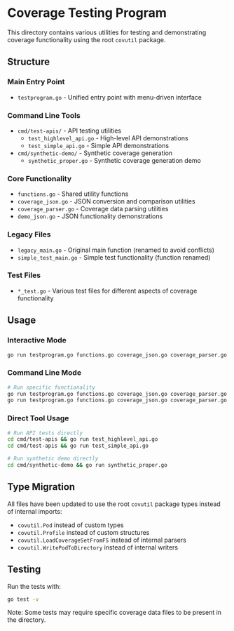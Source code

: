 # Coverage Testing Program

This directory contains various utilities for testing and demonstrating coverage functionality using the root `covutil` package.

## Structure

### Main Entry Point
- `testprogram.go` - Unified entry point with menu-driven interface

### Command Line Tools
- `cmd/test-apis/` - API testing utilities
  - `test_highlevel_api.go` - High-level API demonstrations
  - `test_simple_api.go` - Simple API demonstrations
- `cmd/synthetic-demo/` - Synthetic coverage generation
  - `synthetic_proper.go` - Synthetic coverage generation demo

### Core Functionality
- `functions.go` - Shared utility functions
- `coverage_json.go` - JSON conversion and comparison utilities
- `coverage_parser.go` - Coverage data parsing utilities
- `demo_json.go` - JSON functionality demonstrations

### Legacy Files
- `legacy_main.go` - Original main function (renamed to avoid conflicts)
- `simple_test_main.go` - Simple test functionality (function renamed)

### Test Files
- `*_test.go` - Various test files for different aspects of coverage functionality

## Usage

### Interactive Mode
```bash
go run testprogram.go functions.go coverage_json.go coverage_parser.go demo_json.go
```

### Command Line Mode
```bash
# Run specific functionality
go run testprogram.go functions.go coverage_json.go coverage_parser.go demo_json.go high-level
go run testprogram.go functions.go coverage_json.go coverage_parser.go demo_json.go synthetic
```

### Direct Tool Usage
```bash
# Run API tests directly
cd cmd/test-apis && go run test_highlevel_api.go
cd cmd/test-apis && go run test_simple_api.go

# Run synthetic demo directly
cd cmd/synthetic-demo && go run synthetic_proper.go
```

## Type Migration

All files have been updated to use the root `covutil` package types instead of internal imports:
- `covutil.Pod` instead of custom types
- `covutil.Profile` instead of custom structures
- `covutil.LoadCoverageSetFromFS` instead of internal parsers
- `covutil.WritePodToDirectory` instead of internal writers

## Testing

Run the tests with:
```bash
go test -v
```

Note: Some tests may require specific coverage data files to be present in the directory.